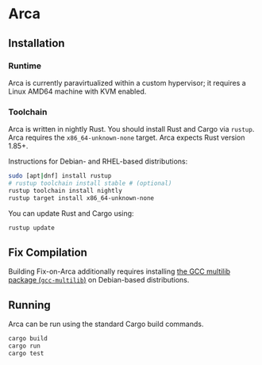 # Arca

## Installation

### Runtime

Arca is currently paravirtualized within a custom hypervisor; it requires a
Linux AMD64 machine with KVM enabled.

### Toolchain

Arca is written in nightly Rust.  You should install Rust and Cargo via
`rustup`. Arca requires the `x86_64-unknown-none` target.  Arca expects Rust
version 1.85+.

Instructions for Debian- and RHEL-based distributions:
```sh
sudo [apt|dnf] install rustup
# rustup toolchain install stable # (optional)
rustup toolchain install nightly
rustup target install x86_64-unknown-none
```

You can update Rust and Cargo using:
```sh
rustup update
```

## Fix Compilation

Building Fix-on-Arca additionally requires installing [the GCC multilib package
(`gcc-multilib`)][gcc-multilib] on Debian-based distributions.

[gcc-multilib]: https://packages.debian.org/bookworm/gcc-multilib

## Running

Arca can be run using the standard Cargo build commands.

```sh
cargo build
cargo run
cargo test
```
